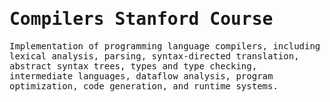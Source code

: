 <samp>

# Compilers Stanford Course

Implementation of programming language compilers, including lexical analysis, parsing, syntax-directed translation, abstract syntax trees, types and type checking, intermediate languages, dataflow analysis, program optimization, code generation, and runtime systems.

</samp>
